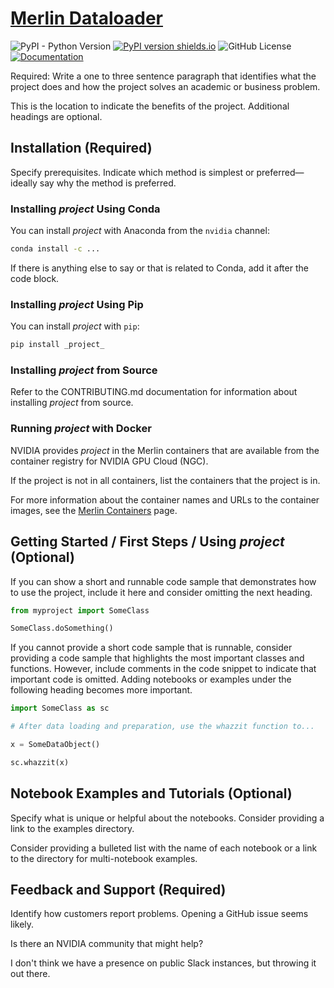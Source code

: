 # [Merlin Dataloader](https://github.com/NVIDIA-Merlin/dataloader)

![PyPI - Python Version](https://img.shields.io/pypi/pyversions/merlin-dataloader)
[![PyPI version shields.io](https://img.shields.io/pypi/v/merlin-systems.svg)](https://pypi.python.org/pypi/merlin-dataloader/)
![GitHub License](https://img.shields.io/github/license/NVIDIA-Merlin/dataloader)
[![Documentation](https://img.shields.io/badge/documentation-blue.svg)](https://nvidia-merlin.github.io/dataloader/main/README.html)

Required: Write a one to three sentence paragraph that identifies what the project does and how the project solves an academic or business problem.

This is the location to indicate the benefits of the project.
Additional headings are optional.

## Installation (Required)

Specify prerequisites.
Indicate which method is simplest or preferred&mdash;ideally say why the method
is preferred.

### Installing _project_ Using Conda

You can install _project_ with Anaconda from the `nvidia` channel:

```sh
conda install -c ...
```

If there is anything else to say or that is related to Conda, add it after the
code block.

### Installing _project_ Using Pip

You can install _project_ with `pip`:

```sh
pip install _project_
```

### Installing _project_ from Source

Refer to the CONTRIBUTING.md documentation for information about installing
_project_ from source.

### Running _project_ with Docker

NVIDIA provides _project_ in the Merlin containers that are available from the
container registry for NVIDIA GPU Cloud (NGC).

If the project is not in all containers, list the containers that the project is in.

For more information about the container names and URLs to the container images, see the
[Merlin Containers](https://nvidia-merlin.github.io/Merlin/main/containers.html) page.

## Getting Started / First Steps / Using _project_ (Optional)

If you can show a short and runnable code sample that demonstrates how to use
the project, include it here and consider omitting the next heading.

```python
from myproject import SomeClass

SomeClass.doSomething()
```

If you cannot provide a short code sample that is runnable, consider providing a
code sample that highlights the most important classes and functions. However,
include comments in the code snippet to indicate that important code is omitted.
Adding notebooks or examples under the following heading becomes more important.

```python
import SomeClass as sc

# After data loading and preparation, use the whazzit function to...

x = SomeDataObject()

sc.whazzit(x)
```

## Notebook Examples and Tutorials (Optional)

Specify what is unique or helpful about the notebooks.
Consider providing a link to the examples directory.

Consider providing a bulleted list with the name of each notebook or a link to
the directory for multi-notebook examples.

## Feedback and Support (Required)

Identify how customers report problems. Opening a GitHub issue seems likely.

Is there an NVIDIA community that might help?

I don't think we have a presence on public Slack instances, but throwing it out
there.

<!-- resources that were consulted

https://www.freecodecamp.org/news/how-to-write-a-good-readme-file/

https://github.com/NVIDIA-Merlin/NVTabular/README.md

https://pandas.pydata.org/docs/getting_started/install.html

** Never use this much bold text. **
https://towardsdatascience.com/how-to-write-an-awesome-readme-68bf4be91f8b

https://github.com/azavea/python-project-template/blob/master/README.md

-->
